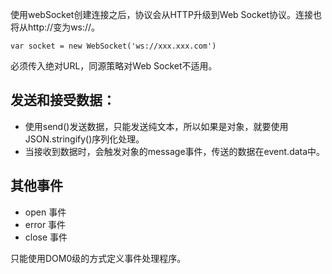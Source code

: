使用webSocket创建连接之后，协议会从HTTP升级到Web Socket协议。连接也将从http://变为ws://。

```
var socket = new WebSocket('ws://xxx.xxx.com')
```

必须传入绝对URL，同源策略对Web Socket不适用。



## 发送和接受数据：

* 使用send\(\)发送数据，只能发送纯文本，所以如果是对象，就要使用JSON.stringify\(\)序列化处理。
* 当接收到数据时，会触发对象的message事件，传送的数据在event.data中。



## 其他事件

* open 事件
* error 事件
* close 事件

只能使用DOM0级的方式定义事件处理程序。





